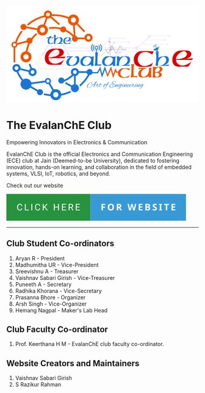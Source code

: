 ![logo](../logo.png)

# The EvalanChE Club 

Empowering Innovators in Electronics & Communication

EvalanChE Club is the official Electronics and Communication Engineering (ECE) club at Jain (Deemed-to-be University), dedicated to fostering innovation, hands-on learning, and collaboration in the field of embedded systems, VLSI, IoT, robotics, and beyond.

Check out our website 

[![website](../badge.svg)](https://evalanche-club.github.io/)

---  

## Club Student Co-ordinators

1. Aryan R - President
2. Madhumitha UR - Vice-President 
3. Sreevishnu A - Treasurer 
4. Vaishnav Sabari Girish - Vice-Treasurer
5. Puneeth A - Secretary
6. Radhika Khorana - Vice-Secretary
7. Prasanna Bhore - Organizer
8. Arsh Singh - Vice-Organizer 
9. Hemang Nagpal - Maker's Lab Head 

## Club Faculty Co-ordinator 

1. Prof. Keerthana H M - EvalanChE club faculty co-ordinator. 

## Website Creators and Maintainers

1. Vaishnav Sabari Girish 
2. S Razikur Rahman
